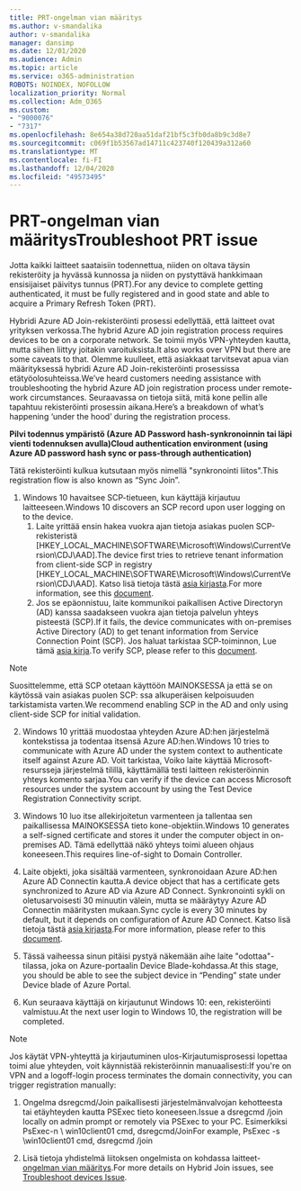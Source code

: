 ```yaml
---
title: PRT-ongelman vian määritys
ms.author: v-smandalika
author: v-smandalika
manager: dansimp
ms.date: 12/01/2020
ms.audience: Admin
ms.topic: article
ms.service: o365-administration
ROBOTS: NOINDEX, NOFOLLOW
localization_priority: Normal
ms.collection: Adm_O365
ms.custom:
- "9000076"
- "7317"
ms.openlocfilehash: 8e654a38d720aa51daf21bf5c3fb0da8b9c3d8e7
ms.sourcegitcommit: c069f1b53567ad14711c423740f120439a312a60
ms.translationtype: MT
ms.contentlocale: fi-FI
ms.lasthandoff: 12/04/2020
ms.locfileid: "49573495"
---
```

# <a name="troubleshoot-prt-issue"></a><span data-ttu-id="562a4-102">PRT-ongelman vian määritys</span><span class="sxs-lookup"><span data-stu-id="562a4-102">Troubleshoot PRT issue</span></span>

<span data-ttu-id="562a4-103">Jotta kaikki laitteet saataisiin todennettua, niiden on oltava täysin rekisteröity ja hyvässä kunnossa ja niiden on pystyttävä hankkimaan ensisijaiset päivitys tunnus (PRT).</span><span class="sxs-lookup"><span data-stu-id="562a4-103">For any device to complete getting authenticated, it must be fully registered and in good state and able to acquire a Primary Refresh Token (PRT).</span></span>

<span data-ttu-id="562a4-104">Hybridi Azure AD Join-rekisteröinti prosessi edellyttää, että laitteet ovat yrityksen verkossa.</span><span class="sxs-lookup"><span data-stu-id="562a4-104">The hybrid Azure AD join registration process requires devices to be on a corporate network.</span></span> <span data-ttu-id="562a4-105">Se toimii myös VPN-yhteyden kautta, mutta siihen liittyy joitakin varoituksista.</span><span class="sxs-lookup"><span data-stu-id="562a4-105">It also works over VPN but there are some caveats to that.</span></span> <span data-ttu-id="562a4-106">Olemme kuulleet, että asiakkaat tarvitsevat apua vian määrityksessä hybridi Azure AD Join-rekisteröinti prosessissa etätyöolosuhteissa.</span><span class="sxs-lookup"><span data-stu-id="562a4-106">We’ve heard customers needing assistance with troubleshooting the hybrid Azure AD join registration process under remote-work circumstances.</span></span> <span data-ttu-id="562a4-107">Seuraavassa on tietoja siitä, mitä kone pellin alle tapahtuu rekisteröinti prosessin aikana.</span><span class="sxs-lookup"><span data-stu-id="562a4-107">Here’s a breakdown of what’s happening ‘under the hood’ during the registration process.</span></span>

<span data-ttu-id="562a4-108">**Pilvi todennus ympäristö (Azure AD Password hash-synkronoinnin tai läpi vienti todennuksen avulla)**</span><span class="sxs-lookup"><span data-stu-id="562a4-108">**Cloud authentication environment (using Azure AD password hash sync or pass-through authentication)**</span></span>

<span data-ttu-id="562a4-109">Tätä rekisteröinti kulkua kutsutaan myös nimellä "synkronointi liitos".</span><span class="sxs-lookup"><span data-stu-id="562a4-109">This registration flow is also known as “Sync Join”.</span></span>

1. <span data-ttu-id="562a4-110">Windows 10 havaitsee SCP-tietueen, kun käyttäjä kirjautuu laitteeseen.</span><span class="sxs-lookup"><span data-stu-id="562a4-110">Windows 10 discovers an SCP record upon user logging on to the device.</span></span>
    1. <span data-ttu-id="562a4-111">Laite yrittää ensin hakea vuokra ajan tietoja asiakas puolen SCP-rekisteristä [HKEY_LOCAL_MACHINE\SOFTWARE\Microsoft\Windows\CurrentVersion\CDJ\AAD].</span><span class="sxs-lookup"><span data-stu-id="562a4-111">The device first tries to retrieve tenant information from client-side SCP in registry [HKEY_LOCAL_MACHINE\SOFTWARE\Microsoft\Windows\CurrentVersion\CDJ\AAD].</span></span> <span data-ttu-id="562a4-112">Katso lisä tietoja tästä [asia kirjasta](https://docs.microsoft.com/azure/active-directory/devices/hybrid-azuread-join-control).</span><span class="sxs-lookup"><span data-stu-id="562a4-112">For more information, see this [document](https://docs.microsoft.com/azure/active-directory/devices/hybrid-azuread-join-control).</span></span>
    2. <span data-ttu-id="562a4-113">Jos se epäonnistuu, laite kommunikoi paikallisen Active Directoryn (AD) kanssa saadakseen vuokra ajan tietoja palvelun yhteys pisteestä (SCP).</span><span class="sxs-lookup"><span data-stu-id="562a4-113">If it fails, the device communicates with on-premises Active Directory (AD) to get tenant information from Service Connection Point (SCP).</span></span> <span data-ttu-id="562a4-114">Jos haluat tarkistaa SCP-toiminnon, Lue tämä [asia kirja](https://docs.microsoft.com/azure/active-directory/devices/hybrid-azuread-join-manual#configure-a-service-connection-point).</span><span class="sxs-lookup"><span data-stu-id="562a4-114">To verify SCP, please refer to this [document](https://docs.microsoft.com/azure/active-directory/devices/hybrid-azuread-join-manual#configure-a-service-connection-point).</span></span> 

> [!NOTE]
> <span data-ttu-id="562a4-115">Suosittelemme, että SCP otetaan käyttöön MAINOKSESSA ja että se on käytössä vain asiakas puolen SCP: ssa alkuperäisen kelpoisuuden tarkistamista varten.</span><span class="sxs-lookup"><span data-stu-id="562a4-115">We recommend enabling SCP in the AD and only using client-side SCP for initial validation.</span></span>

2. <span data-ttu-id="562a4-116">Windows 10 yrittää muodostaa yhteyden Azure AD:hen järjestelmä kontekstissa ja todentaa itsensä Azure AD:hen.</span><span class="sxs-lookup"><span data-stu-id="562a4-116">Windows 10 tries to communicate with Azure AD under the system context to authenticate itself against Azure AD.</span></span> <span data-ttu-id="562a4-117">Voit tarkistaa, Voiko laite käyttää Microsoft-resursseja järjestelmä tilillä, käyttämällä testi laitteen rekisteröinnin yhteys komento sarjaa.</span><span class="sxs-lookup"><span data-stu-id="562a4-117">You can verify if the device can access Microsoft resources under the system account by using the Test Device Registration Connectivity script.</span></span>

3. <span data-ttu-id="562a4-118">Windows 10 luo itse allekirjoitetun varmenteen ja tallentaa sen paikallisessa MAINOKSESSA tieto kone-objektiin.</span><span class="sxs-lookup"><span data-stu-id="562a4-118">Windows 10 generates a self-signed certificate and stores it under the computer object in on-premises AD.</span></span> <span data-ttu-id="562a4-119">Tämä edellyttää näkö yhteys toimi alueen ohjaus koneeseen.</span><span class="sxs-lookup"><span data-stu-id="562a4-119">This requires line-of-sight to Domain Controller.</span></span>

4. <span data-ttu-id="562a4-120">Laite objekti, joka sisältää varmenteen, synkronoidaan Azure AD:hen Azure AD Connectin kautta.</span><span class="sxs-lookup"><span data-stu-id="562a4-120">A device object that has a certificate gets synchronized to Azure AD via Azure AD Connect.</span></span> <span data-ttu-id="562a4-121">Synkronointi sykli on oletusarvoisesti 30 minuutin välein, mutta se määräytyy Azure AD Connectin määritysten mukaan.</span><span class="sxs-lookup"><span data-stu-id="562a4-121">Sync cycle is every 30 minutes by default, but it depends on configuration of Azure AD Connect.</span></span> <span data-ttu-id="562a4-122">Katso lisä tietoja tästä [asia kirjasta](https://docs.microsoft.com/azure/active-directory/hybrid/how-to-connect-sync-configure-filtering#organizational-unitbased-filtering).</span><span class="sxs-lookup"><span data-stu-id="562a4-122">For more information, please refer to this [document](https://docs.microsoft.com/azure/active-directory/hybrid/how-to-connect-sync-configure-filtering#organizational-unitbased-filtering).</span></span>

5. <span data-ttu-id="562a4-123">Tässä vaiheessa sinun pitäisi pystyä näkemään aihe laite "odottaa"-tilassa, joka on Azure-portaalin Device Blade-kohdassa.</span><span class="sxs-lookup"><span data-stu-id="562a4-123">At this stage, you should be able to see the subject device in “Pending” state under Device blade of Azure Portal.</span></span>

6. <span data-ttu-id="562a4-124">Kun seuraava käyttäjä on kirjautunut Windows 10: een, rekisteröinti valmistuu.</span><span class="sxs-lookup"><span data-stu-id="562a4-124">At the next user login to Windows 10, the registration will be completed.</span></span> 

> [!NOTE]
> <span data-ttu-id="562a4-125">Jos käytät VPN-yhteyttä ja kirjautuminen ulos-Kirjautumisprosessi lopettaa toimi alue yhteyden, voit käynnistää rekisteröinnin manuaalisesti:</span><span class="sxs-lookup"><span data-stu-id="562a4-125">If you're on VPN and a logoff-login process terminates the domain connectivity, you can trigger registration manually:</span></span>
 1. <span data-ttu-id="562a4-126">Ongelma dsregcmd/Join paikallisesti järjestelmänvalvojan kehotteesta tai etäyhteyden kautta PSExec tieto koneeseen.</span><span class="sxs-lookup"><span data-stu-id="562a4-126">Issue a dsregcmd /join locally on admin prompt or remotely via PSExec to your PC.</span></span> <span data-ttu-id="562a4-127">Esimerkiksi PsExec-n \\ win10client01 cmd, dsregcmd/Join</span><span class="sxs-lookup"><span data-stu-id="562a4-127">For example, PsExec -s \\win10client01 cmd, dsregcmd /join</span></span>

 2. <span data-ttu-id="562a4-128">Lisä tietoja yhdistelmä liitoksen ongelmista on kohdassa laitteet- [ongelman vian määritys](https://techcommunity.microsoft.com/t5/azure-active-directory-identity/azure-ad-mailbag-frequent-questions-about-using-device-based/ba-p/1257344).</span><span class="sxs-lookup"><span data-stu-id="562a4-128">For more details on Hybrid Join issues, see [Troubleshoot devices Issue](https://techcommunity.microsoft.com/t5/azure-active-directory-identity/azure-ad-mailbag-frequent-questions-about-using-device-based/ba-p/1257344).</span></span>
